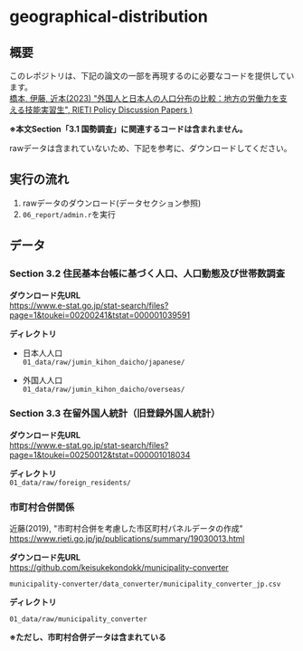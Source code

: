 # geographical-distribution

## 概要
このレポジトリは、下記の論文の一部を再現するのに必要なコードを提供しています。<br>[橋本, 伊藤, 近本(2023) "外国人と日本人の人口分布の比較：地方の労働力を支える技能実習生", RIETI Policy Discussion Papers )](https://www.rieti.go.jp/jp/publications/summary/23080007.html)

**※本文Section「3.1 国勢調査」に関連するコードは含まれません。**

rawデータは含まれていないため、下記を参考に、ダウンロードしてください。


## 実行の流れ
1. rawデータのダウンロード(データセクション参照)
2. `06_report/admin.r`を実行


## データ

### Section 3.2 住民基本台帳に基づく人口、人口動態及び世帯数調査

**ダウンロード先URL**<br>
https://www.e-stat.go.jp/stat-search/files?page=1&toukei=00200241&tstat=000001039591<br>

**ディレクトリ**<br>
- 日本人人口<br>
`01_data/raw/jumin_kihon_daicho/japanese/`

- 外国人人口<br>
`01_data/raw/jumin_kihon_daicho/overseas/`


### Section 3.3 在留外国人統計（旧登録外国人統計）

**ダウンロード先URL**<br>
https://www.e-stat.go.jp/stat-search/files?page=1&toukei=00250012&tstat=000001018034<br>

**ディレクトリ**<br>
`01_data/raw/foreign_residents/`


### 市町村合併関係
近藤(2019), "市町村合併を考慮した市区町村パネルデータの作成"<br>
https://www.rieti.go.jp/jp/publications/summary/19030013.html<br>

**ダウンロード先URL**<br>
https://github.com/keisukekondokk/municipality-converter<br>

`municipality-converter/data_converter/municipality_converter_jp.csv`<br>


**ディレクトリ**<br>

`01_data/raw/municipality_converter`<br>

**※ただし、市町村合併データは含まれている**<br>

